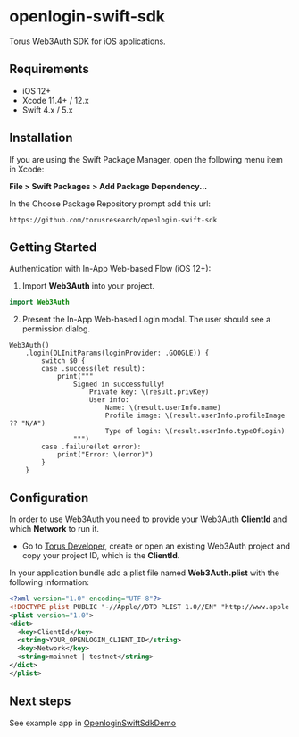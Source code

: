 # openlogin-swift-sdk

Torus Web3Auth SDK for iOS applications.

## Requirements

- iOS 12+
- Xcode 11.4+ / 12.x
- Swift 4.x / 5.x

## Installation

If you are using the Swift Package Manager, open the following menu item in Xcode:

**File > Swift Packages > Add Package Dependency...**

In the Choose Package Repository prompt add this url:

```
https://github.com/torusresearch/openlogin-swift-sdk
```

## Getting Started

Authentication with In-App Web-based Flow (iOS 12+):

1. Import **Web3Auth** into your project.

```swift
import Web3Auth
```

2. Present the In-App Web-based Login modal. The user should see a permission dialog.

```
Web3Auth()
    .login(OLInitParams(loginProvider: .GOOGLE)) {
        switch $0 {
        case .success(let result):
            print("""
                Signed in successfully!
                    Private key: \(result.privKey)
                    User info:
                        Name: \(result.userInfo.name)
                        Profile image: \(result.userInfo.profileImage ?? "N/A")
                        Type of login: \(result.userInfo.typeOfLogin)
                """)
        case .failure(let error):
            print("Error: \(error)")
        }
    }
```

## Configuration

In order to use Web3Auth you need to provide your Web3Auth **ClientId** and which **Network** to run it.

- Go to [Torus Developer](https://developer.tor.us), create or open an existing Web3Auth project and copy your project ID, which is the **ClientId**.

In your application bundle add a plist file named **Web3Auth.plist** with the following information:

```xml
<?xml version="1.0" encoding="UTF-8"?>
<!DOCTYPE plist PUBLIC "-//Apple//DTD PLIST 1.0//EN" "http://www.apple.com/DTDs/PropertyList-1.0.dtd">
<plist version="1.0">
<dict>
  <key>ClientId</key>
  <string>YOUR_OPENLOGIN_CLIENT_ID</string>
  <key>Network</key>
  <string>mainnet | testnet</string>
</dict>
</plist>
```

## Next steps

See example app in [OpenloginSwiftSdkDemo](/OpenloginSwiftSdkDemo)
